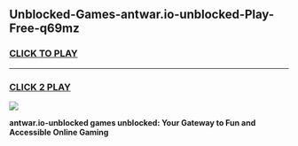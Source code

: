 
## Unblocked-Games-antwar.io-unblocked-Play-Free-q69mz
<h3>
<a href="https://premium76.site?title=antwar.io-unblocked&ref=23A">CLICK TO PLAY</a></h3>
<hr>

<h3>
<a href="https://premium76.site?title=antwar.io-unblocked&ref=23A">CLICK 2 PLAY</a>
  
</h3>

<a href="https://premium76.site?title=antwar.io-unblocked&ref=23A"><img src="https://clearcache.store/games.png"></a>


**antwar.io-unblocked games unblocked: Your Gateway to Fun and Accessible Online Gaming**
